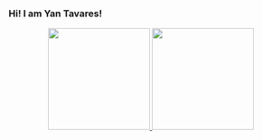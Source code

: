 ### Hi! I am Yan Tavares!
<div align="center">
  <a href="https://github.com/yantvrs">
  <img height="180em" src="https://github-readme-stats.vercel.app/api?username=yantvrs&show_icons=true&theme=dark&include_all_commits=true&count_private=true"/>
  <img height="180em" src="https://github-readme-stats.vercel.app/api/top-langs/?username=yantvrs&layout=compact&langs_count=7&theme=dark"/>
</div>

 
    
</div>


 

